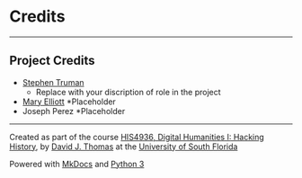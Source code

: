 # Credits

---

## Project Credits

* [Stephen Truman](mailto:s.tru989@gmail.com)
   * Replace with your discription of role in the project
* [Mary Elliott](mailto:marye1@mail.usf.edu)
   *Placeholder
* Joseph Perez
   *Placeholder

---

Created as part of the course [HIS4936, Digital Humanities I: Hacking History](https://theportus.github.io/hacking-historical-texts), by [David J. Thomas](https://github.com/thePortus) at the [University of South Florida](https://www.usf.edu)

Powered with [MkDocs](https://mkdocs.org) and [Python 3](https://python.org)
